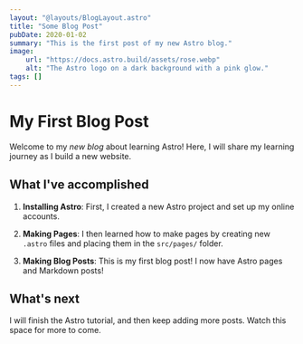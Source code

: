 ```yaml
---
layout: "@layouts/BlogLayout.astro"
title: "Some Blog Post"
pubDate: 2020-01-02
summary: "This is the first post of my new Astro blog."
image:
    url: "https://docs.astro.build/assets/rose.webp"
    alt: "The Astro logo on a dark background with a pink glow."
tags: []
---
```


# My First Blog Post

Welcome to my _new blog_ about learning Astro! Here, I will share my learning journey as I build a new website.

## What I've accomplished

1. **Installing Astro**: First, I created a new Astro project and set up my online accounts.

2. **Making Pages**: I then learned how to make pages by creating new `.astro` files and placing them in the `src/pages/` folder.

3. **Making Blog Posts**: This is my first blog post! I now have Astro pages and Markdown posts!

## What's next

I will finish the Astro tutorial, and then keep adding more posts. Watch this space for more to come.
